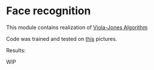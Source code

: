 # Face recognition

This module contains realization of [Viola-Jones Algorithm](https://en.wikipedia.org/wiki/Viola%E2%80%93Jones_object_detection_framework)

Code was trained and tested on [this](../dataset/faces) pictures.

Results:

WIP